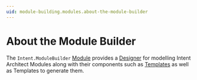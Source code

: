```yaml
---
uid: module-building.modules.about-the-module-builder
---
```

# About the Module Builder

The `Intent.ModuleBuilder` [Module](xref:application-development.applications-and-solutions.about-modules) provides a [Designer](xref:application-development.modelling.about-designers) for modelling Intent Architect Modules along with their components such as [Templates](xref:module-building.templates.about-templates) as well as Templates to generate them.

